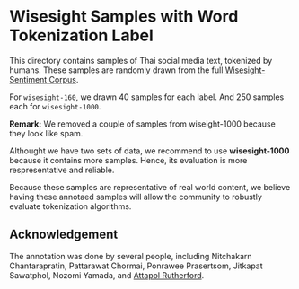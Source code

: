 # Wisesight Samples with Word Tokenization Label

This directory contains samples of Thai social media text, tokenized by humans. These samples are randomly drawn from the full [Wisesight-Sentiment Corpus](https://github.com/PyThaiNLP/wisesight-sentiment).

For `wisesight-160`, we drawn 40 samples for each label. And 250 samples each for `wisesight-1000`. 

**Remark:** We removed a couple of samples from wiseight-1000 because they look like spam.

Althought we have two sets of data, we recommend to use **wisesight-1000** because it contains more samples.
Hence, its evaluation is more respresentative and reliable.

Because these samples are representative of real world content, we believe having these annotaed samples will allow the community to robustly evaluate tokenization algorithms.

## Acknowledgement

The annotation was done by several people, including Nitchakarn Chantarapratin, Pattarawat Chormai, Ponrawee Prasertsom, Jitkapat Sawatphol, Nozomi Yamada, and [Attapol Rutherford][ate].

[ate]: https://attapol.github.io/index.html
